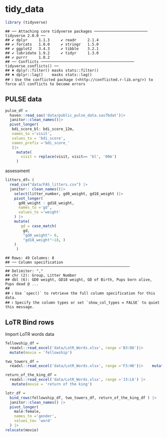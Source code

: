 tidy_data
================

``` r
library (tidyverse)
```

    ## ── Attaching core tidyverse packages ──────────────────────── tidyverse 2.0.0 ──
    ## ✔ dplyr     1.1.3     ✔ readr     2.1.4
    ## ✔ forcats   1.0.0     ✔ stringr   1.5.0
    ## ✔ ggplot2   3.4.3     ✔ tibble    3.2.1
    ## ✔ lubridate 1.9.2     ✔ tidyr     1.3.0
    ## ✔ purrr     1.0.2     
    ## ── Conflicts ────────────────────────────────────────── tidyverse_conflicts() ──
    ## ✖ dplyr::filter() masks stats::filter()
    ## ✖ dplyr::lag()    masks stats::lag()
    ## ℹ Use the conflicted package (<http://conflicted.r-lib.org/>) to force all conflicts to become errors

## PULSE data

``` r
pulse_df =
  haven::read_sas('data/public_pulse_data.sas7bdat')|>
  janitor::clean_names()|>
  pivot_longer(
   bdi_score_bl: bdi_score_12m,
   names_to ='visit',
   values_to = 'bdi_score',
   names_prefix ='bdi_score_'
   )|>
     mutate(
       visit = replace(visit, visit== 'bl', '00m')
     )
```

assessment

``` r
litters_df= (
  read_csv("data/FAS_litters.csv") |>
  janitor:: clean_names()|>
    select(litter_number, gd0_weight, gd18_weight )|>
    pivot_longer(
      gd0_weight : gd18_weight,
      names_to ='gd',
      values_to ='weight' 
    ) |>
    mutate(
       gd = case_match(
        gd,
        "gd0_weight"~ 0,
        "gd18_weight"~18, )
    )
     )
```

    ## Rows: 49 Columns: 8
    ## ── Column specification ────────────────────────────────────────────────────────
    ## Delimiter: ","
    ## chr (2): Group, Litter Number
    ## dbl (6): GD0 weight, GD18 weight, GD of Birth, Pups born alive, Pups dead @ ...
    ## 
    ## ℹ Use `spec()` to retrieve the full column specification for this data.
    ## ℹ Specify the column types or set `show_col_types = FALSE` to quiet this message.

## LoTR Bind rows

Import LoTR words data

``` r
fellowship_df =
  readxl::read_excel('data/LotR_Words.xlsx', range ='B3:D6')|>
  mutate(movie = 'fellowship')

two_towers_df =
  readxl::read_excel('data/LotR_Words.xlsx', range ='F3:H6')|>    mutate(movie = 'two towers')

return_of_the_king_df =
  readxl::read_excel('data/LotR_Words.xlsx', range ='J3:L6') |> 
   mutate(movie = 'return of the king')

lotr_df =
  bind_rows(fellowship_df, two_towers_df, return_of_the_king_df ) |> 
  janitor::clean_names() |> 
  pivot_longer(
    male:female,
    names_to ='gender',
    values_to= 'word'
  ) |> 
relocate(movie)
```
